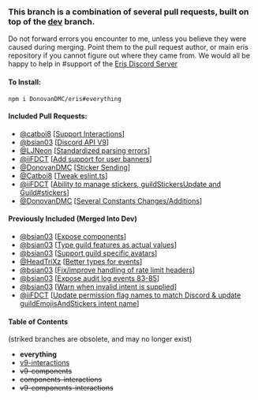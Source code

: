 ### This branch is a combination of several pull requests, built on top of the [dev](https://github.com/abalabahaha/eris/tree/dev) branch.

Do not forward errors you encounter to me, unless you believe they were caused during merging. Point them to the pull request author, or main eris repository if you cannot figure out where they came from. We would all be happy to help in #support of the [Eris Discord Server](https://discord.gg/eris)

#### To Install:
```
npm i DonovanDMC/eris#everything
```

#### Included Pull Requests:
* [@catboi8](https://github.com/Catboi8) [[Support Interactions](https://github.com/abalabahaha/eris/pull/1210)]
* [@bsian03](https://github.com/bsian03) [[Discord API V9](https://github.com/abalabahaha/eris/pull/1216)]
* [@LJNeon](https://github.com/LJNeon) [[Standardized parsing errors](https://github.com/abalabahaha/eris/pull/1227)]
* [@iiFDCT](https://github.com/iiFDCT) [[Add support for user banners](https://github.com/abalabahaha/eris/pull/1238)]
* [@DonovanDMC](https://github.com/DonovanDMC) [[Sticker Sending](https://github.com/abalabahaha/eris/pull/1252)]
* [@Catboi8](https://github.com/Catboi8) [[Tweak eslint.ts](https://github.com/abalabahaha/eris/pull/1254)]
* [@iiFDCT](https://github.com/iiFDCT) [[Ability to manage stickers, guildStickersUpdate and Guild#stickers](https://github.com/abalabahaha/eris/pull/1258)]
* [@DonovanDMC](https://github.com/DonovanDMC) [[Several Constants Changes/Additions](https://github.com/abalabahaha/eris/pull/1271)]

#### Previously Included (Merged Into Dev)
* [@bsian03](https://github.com/bsian03) [[Expose components](https://github.com/abalabahaha/eris/pull/1189)]
* [@bsian03](https://github.com/bsian03) [[Type guild features as actual values](https://github.com/abalabahaha/eris/pull/1212)]
* [@bsian03](https://github.com/bsian03) [[Support guild specific avatars](https://github.com/abalabahaha/eris/pull/1219)]
* [@HeadTriXz](https://github.com/HeadTriXz) [[Better types for events](https://github.com/abalabahaha/eris/pull/1242)]
* [@bsian03](https://github.com/bsian03) [[Fix/improve handling of rate limit headers](https://github.com/abalabahaha/eris/pull/1256)]
* [@bsian03](https://github.com/bsian03) [[Expose audit log events 83-85](https://github.com/abalabahaha/eris/pull/1213)]
* [@bsian03](https://github.com/bsian03) [[Warn when invalid intent is supplied](https://github.com/abalabahaha/eris/pull/1261)]
* [@iiFDCT](https://github.com/iiFDCT) [[Update permission flag names to match Discord & update guildEmojisAndStickers intent name](https://github.com/abalabahaha/eris/pull/1257)]

#### Table of Contents
(striked branches are obsolete, and may no longer exist)
* **everything**
* [v9-interactions](https://github.com/DonovanDMC/eris/tree/v9-interactions)
* ~~v9-components~~
* ~~components-interactions~~
* ~~v9-components-interactions~~
